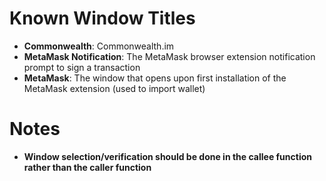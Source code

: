 # Known Window Titles

- **Commonwealth**: Commonwealth.im
- **MetaMask Notification**: The MetaMask browser extension notification prompt to sign a transaction
- **MetaMask**: The window that opens upon first installation of the MetaMask extension (used to import wallet)

# Notes
- **Window selection/verification should be done in the callee function rather than the caller function**
